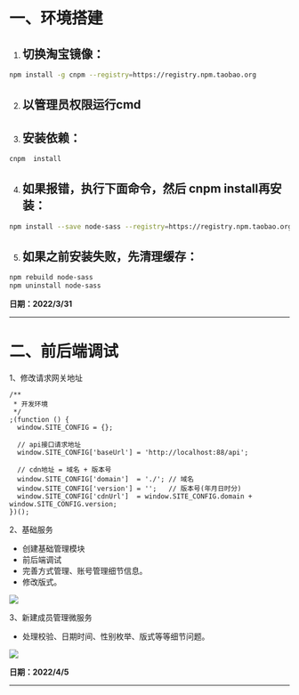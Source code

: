 # 一、环境搭建

1. ## 切换淘宝镜像：

  ```bash
  npm install -g cnpm --registry=https://registry.npm.taobao.org
  ```

2. ## 以管理员权限运行cmd

3. ## 安装依赖：

  ```bash
  cnpm  install
  ```

4. ## 如果报错，执行下面命令，然后 cnpm install再安装：

  ```bash
  npm install --save node-sass --registry=https://registry.npm.taobao.org --disturl=https://npm.taobao.org/dist --sass-binary-site=http://npm.taobao.org/mirrors/node-sass
  ```

5. ## 如果之前安装失败，先清理缓存：

  ```bash
  npm rebuild node-sass
  npm uninstall node-sass
  ```

**日期：2022/3/31**

------



# 二、前后端调试

1、修改请求网关地址

```vue
/**
 * 开发环境
 */
;(function () {
  window.SITE_CONFIG = {};

  // api接口请求地址
  window.SITE_CONFIG['baseUrl'] = 'http://localhost:88/api';

  // cdn地址 = 域名 + 版本号
  window.SITE_CONFIG['domain']  = './'; // 域名
  window.SITE_CONFIG['version'] = '';   // 版本号(年月日时分)
  window.SITE_CONFIG['cdnUrl']  = window.SITE_CONFIG.domain + window.SITE_CONFIG.version;
})();
```

2、基础服务

- 创建基础管理模块
- 前后端调试
- 完善方式管理、账号管理细节信息。
- 修改版式。

![](https://cdn.jsdelivr.net/gh/willxwu/CDN@main/images/202204041737051.png)



3、新建成员管理微服务

- 处理校验、日期时间、性别枚举、版式等等细节问题。

![](https://cdn.jsdelivr.net/gh/willxwu/CDN@main/images/202204042123909.png)

**日期：2022/4/5**

------

